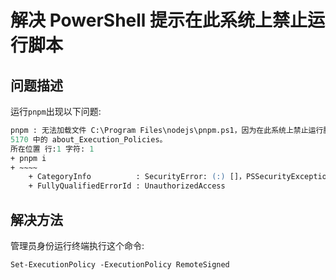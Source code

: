 # 解决 PowerShell 提示在此系统上禁止运行脚本

## 问题描述

运行`pnpm`出现以下问题:

```ps
pnpm : 无法加载文件 C:\Program Files\nodejs\pnpm.ps1，因为在此系统上禁止运行脚本。有关详细信息，请参阅 https:/go.microsoft.com/fwlink/?LinkID=13
5170 中的 about_Execution_Policies。
所在位置 行:1 字符: 1
+ pnpm i
+ ~~~~
    + CategoryInfo          : SecurityError: (:) []，PSSecurityException
    + FullyQualifiedErrorId : UnauthorizedAccess
```

## 解决方法

管理员身份运行终端执行这个命令:

```ps
Set-ExecutionPolicy -ExecutionPolicy RemoteSigned
```